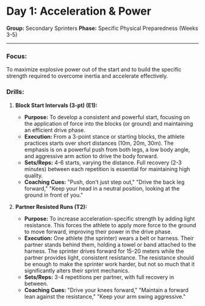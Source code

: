 # Day 1: Acceleration & Power

**Group:** Secondary Sprinters
**Phase:** Specific Physical Preparedness (Weeks 3-5)

---

### Focus:
To maximize explosive power out of the start and to build the specific strength required to overcome inertia and accelerate effectively.

### Drills:

1.  **Block Start Intervals (3-pt) (E1):**
    *   **Purpose:** To develop a consistent and powerful start, focusing on the application of force into the blocks (or ground) and maintaining an efficient drive phase.
    *   **Execution:** From a 3-point stance or starting blocks, the athlete practices starts over short distances (10m, 20m, 30m). The emphasis is on a powerful push from both legs, a low body angle, and aggressive arm action to drive the body forward.
    *   **Sets/Reps:** 4-6 starts, varying the distance. Full recovery (2-3 minutes) between each repetition is essential for maintaining high quality.
    *   **Coaching Cues:** "Push, don't just step out," "Drive the back leg forward," "Keep your head in a neutral position, looking at the ground in front of you."

2.  **Partner Resisted Runs (T2):**
    *   **Purpose:** To increase acceleration-specific strength by adding light resistance. This forces the athlete to apply more force to the ground to move forward, improving their power in the drive phase.
    *   **Execution:** One athlete (the sprinter) wears a belt or harness. Their partner stands behind them, holding a towel or band attached to the harness. The sprinter drives forward for 15-20 meters while the partner provides light, consistent resistance. The resistance should be enough to make the sprinter work harder, but not so much that it significantly alters their sprint mechanics.
    *   **Sets/Reps:** 3-4 repetitions per partner, with full recovery in between.
    *   **Coaching Cues:** "Drive your knees forward," "Maintain a forward lean against the resistance," "Keep your arm swing aggressive."
